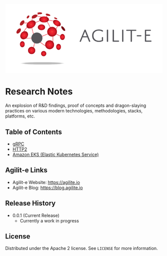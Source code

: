 ![Logo of the project](./assets/agilite-logo-full-web.png)

# Research Notes
An explosion of R&amp;D findings, proof of concepts and dragon-slaying practices on various modern technologies, methodologies, stacks, platforms, etc.

## Table of Contents
- [gRPC](/research-notes/grpc/README.md)
- [HTTP2](/research-notes/http2/README.md)
- [Amazon EKS (Elastic Kubernetes Service)](/research-notes/amazon-eks/README.md)

## Agilit-e Links

- Agilit-e Website: https://agilite.io
- Agilit-e Blog: https://blog.agilite.io

## Release History

* 0.0.1 (Current Release)
    * Currently a work in progress

## License

Distributed under the Apache 2 license. See ``LICENSE`` for more information.